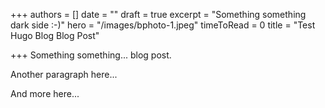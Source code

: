 +++
authors = []
date = ""
draft = true
excerpt = "Something something dark side :-)"
hero = "/images/bphoto-1.jpeg"
timeToRead = 0
title = "Test Hugo Blog Blog Post"

+++
Something something... blog post.

Another paragraph here...

And more here...